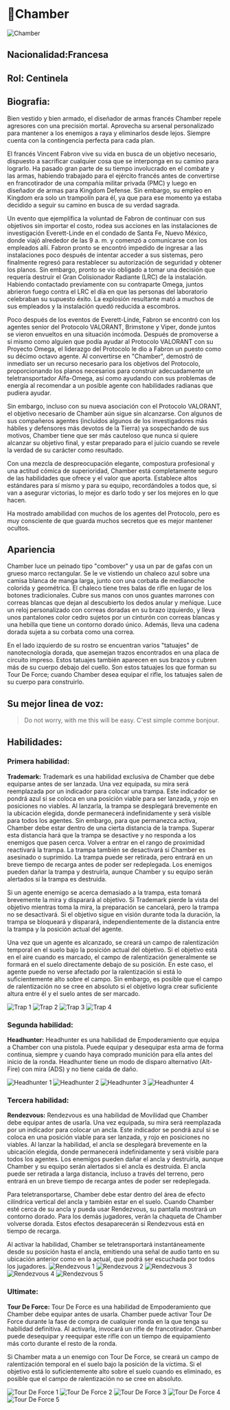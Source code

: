 # **🎇Chamber**

![Chamber](https://static.wikia.nocookie.net/valorant/images/0/09/Chamber_icon.png/revision/latest/scale-to-width-down/1000?cb=20230523180616)

## **Nacionalidad:Francesa**

## **Rol: Centinela**

## **Biografia:**

Bien vestido y bien armado, el diseñador de armas francés Chamber repele agresores con una precisión mortal. Aprovecha su arsenal personalizado para mantener a los enemigos a raya y eliminarlos desde lejos. Siempre cuenta con la contingencia perfecta para cada plan.

El francés Vincent Fabron vive su vida en busca de un objetivo necesario, dispuesto a sacrificar cualquier cosa que se interponga en su camino para lograrlo. Ha pasado gran parte de su tiempo involucrado en el combate y las armas, habiendo trabajado para el ejército francés antes de convertirse en francotirador de una compañía militar privada (PMC) y luego en diseñador de armas para Kingdom Defense. Sin embargo, su empleo en Kingdom era solo un trampolín para él, ya que para ese momento ya estaba decidido a seguir su camino en busca de su verdad sagrada.

Un evento que ejemplifica la voluntad de Fabron de continuar con sus objetivos sin importar el costo, rodea sus acciones en las instalaciones de investigación Everett-Linde en el condado de Santa Fe, Nuevo México, donde viajó alrededor de las 9 a. m. y comenzó a comunicarse con los empleados allí. Fabron pronto se encontró impedido de ingresar a las instalaciones poco después de intentar acceder a sus sistemas, pero finalmente regresó para restablecer su autorización de seguridad y obtener los planos. Sin embargo, pronto se vio obligado a tomar una decisión que requería destruir el Gran Colisionador Radiante (LRC) de la instalación. Habiendo contactado previamente con su contraparte Omega, juntos abrieron fuego contra el LRC el día en que las personas del laboratorio celebraban su supuesto éxito. La explosión resultante mató a muchos de sus empleados y la instalación quedó reducida a escombros.

Poco después de los eventos de Everett-Linde, Fabron se encontró con los agentes senior del Protocolo VALORANT, Brimstone y Viper, donde juntos se vieron envueltos en una situación incómoda. Después de promoverse a sí mismo como alguien que podía ayudar al Protocolo VALORANT con su Proyecto Omega, el liderazgo del Protocolo le dio a Fabron un puesto como su décimo octavo agente. Al convertirse en "Chamber", demostró de inmediato ser un recurso necesario para los objetivos del Protocolo, proporcionando los planos necesarios para construir adecuadamente un teletransportador Alfa-Omega, así como ayudando con sus problemas de energía al recomendar a un posible agente con habilidades radianas que pudiera ayudar.

Sin embargo, incluso con su nueva asociación con el Protocolo VALORANT, el objetivo necesario de Chamber aún sigue sin alcanzarse. Con algunos de sus compañeros agentes (incluidos algunos de los investigadores más hábiles y defensores más devotos de la Tierra) ya sospechando de sus motivos, Chamber tiene que ser más cauteloso que nunca si quiere alcanzar su objetivo final, y estar preparado para el juicio cuando se revele la verdad de su carácter como resultado.

Con una mezcla de despreocupación elegante, compostura profesional y una actitud cómica de superioridad, Chamber está completamente seguro de las habilidades que ofrece y el valor que aporta. Establece altos estándares para sí mismo y para su equipo, recordándoles a todos que, si van a asegurar victorias, lo mejor es darlo todo y ser los mejores en lo que hacen.

Ha mostrado amabilidad con muchos de los agentes del Protocolo, pero es muy consciente de que guarda muchos secretos que es mejor mantener ocultos.

## **Apariencia**

Chamber luce un peinado tipo "combover" y usa un par de gafas con un grueso marco rectangular. Se le ve vistiendo un chaleco azul sobre una camisa blanca de manga larga, junto con una corbata de medianoche colorida y geométrica. El chaleco tiene tres balas de rifle en lugar de los botones tradicionales. Cubre sus manos con unos guantes marrones con correas blancas que dejan al descubierto los dedos anular y meñique. Luce un reloj personalizado con correas doradas en su brazo izquierdo, y lleva unos pantalones color cedro sujetos por un cinturón con correas blancas y una hebilla que tiene un contorno dorado único. Además, lleva una cadena dorada sujeta a su corbata como una correa.

En el lado izquierdo de su rostro se encuentran varios "tatuajes" de nanotecnología dorada, que asemejan trazos encontrados en una placa de circuito impreso. Estos tatuajes también aparecen en sus brazos y cubren más de su cuerpo debajo del cuello. Son estos tatuajes los que forman su Tour De Force; cuando Chamber desea equipar el rifle, los tatuajes salen de su cuerpo para construirlo.

## **Su mejor linea de voz:**

> Do not worry, with me this will be easy. C'est simple comme bonjour.

## **Habilidades:**

### **Primera habilidad:**

**Trademark:**
Trademark es una habilidad exclusiva de Chamber que debe equiparse antes de ser lanzada. Una vez equipada, su mira será reemplazada por un indicador para colocar una trampa. Este indicador se pondrá azul si se coloca en una posición viable para ser lanzada, y rojo en posiciones no viables. Al lanzarla, la trampa se desplegará brevemente en la ubicación elegida, donde permanecerá indefinidamente y será visible para todos los agentes. Sin embargo, para que permanezca activa, Chamber debe estar dentro de una cierta distancia de la trampa. Superar esta distancia hará que la trampa se desactive y no responda a los enemigos que pasen cerca. Volver a entrar en el rango de proximidad reactivará la trampa. La trampa también se desactivará si Chamber es asesinado o suprimido. La trampa puede ser retirada, pero entrará en un breve tiempo de recarga antes de poder ser redeplegada. Los enemigos pueden dañar la trampa y destruirla, aunque Chamber y su equipo serán alertados si la trampa es destruida.

Si un agente enemigo se acerca demasiado a la trampa, esta tomará brevemente la mira y disparará al objetivo. Si Trademark pierde la vista del objetivo mientras toma la mira, la preparación se cancelará, pero la trampa no se desactivará. Si el objetivo sigue en visión durante toda la duración, la trampa se bloqueará y disparará, independientemente de la distancia entre la trampa y la posición actual del agente.

Una vez que un agente es alcanzado, se creará un campo de ralentización temporal en el suelo bajo la posición actual del objetivo. Si el objetivo está en el aire cuando es marcado, el campo de ralentización generalmente se formará en el suelo directamente debajo de su posición. En este caso, el agente puede no verse afectado por la ralentización si está lo suficientemente alto sobre el campo. Sin embargo, es posible que el campo de ralentización no se cree en absoluto si el objetivo logra crear suficiente altura entre él y el suelo antes de ser marcado.

![Trap 1](https://static.wikia.nocookie.net/valorant/images/c/c2/Trademark_Equip.png/revision/latest/scale-to-width-down/1000?cb=20230402083038)
![Trap 2](https://static.wikia.nocookie.net/valorant/images/1/1b/Trademark_Cast.png/revision/latest/scale-to-width-down/1000?cb=20230408140241)
![Trap 3](https://static.wikia.nocookie.net/valorant/images/5/52/Trademark_Activation.png/revision/latest/scale-to-width-down/1000?cb=20230402083037)
![Trap 4](https://static.wikia.nocookie.net/valorant/images/a/ae/Trademark_Triggered.png/revision/latest/scale-to-width-down/1000?cb=20230402083036)

### **Segunda habilidad:**

**Headhunter:**
Headhunter es una habilidad de Empoderamiento que equipa a Chamber con una pistola. Puede equipar y desequipar esta arma de forma continua, siempre y cuando haya comprado munición para ella antes del inicio de la ronda. Headhunter tiene un modo de disparo alternativo (Alt-Fire) con mira (ADS) y no tiene caída de daño.

![Headhunter 1 ](https://static.wikia.nocookie.net/valorant/images/f/f8/Headhunter_Equip.png/revision/latest/scale-to-width-down/1000?cb=20230402083034)
![Headhunter 2](https://static.wikia.nocookie.net/valorant/images/2/24/Headhunter_ADS.png/revision/latest/scale-to-width-down/1000?cb=20230402083032)
![Headhunter 3](https://static.wikia.nocookie.net/valorant/images/0/00/Headhunter_Primary_Fire.png/revision/latest/scale-to-width-down/1000?cb=20230408140236)
![Headhunter 4](https://static.wikia.nocookie.net/valorant/images/0/0c/Headhunter_ADS_Fire.png/revision/latest/scale-to-width-down/1000?cb=20230408140228)

### **Tercera habilidad:**

**Rendezvous:**
Rendezvous es una habilidad de Movilidad que Chamber debe equipar antes de usarla. Una vez equipada, su mira será reemplazada por un indicador para colocar un ancla. Este indicador se pondrá azul si se coloca en una posición viable para ser lanzada, y rojo en posiciones no viables. Al lanzar la habilidad, el ancla se desplegará brevemente en la ubicación elegida, donde permanecerá indefinidamente y será visible para todos los agentes. Los enemigos pueden dañar el ancla y destruirla, aunque Chamber y su equipo serán alertados si el ancla es destruida. El ancla puede ser retirada a larga distancia, incluso a través del terreno, pero entrará en un breve tiempo de recarga antes de poder ser redeplegada.

Para teletransportarse, Chamber debe estar dentro del área de efecto cilíndrica vertical del ancla y también estar en el suelo. Cuando Chamber esté cerca de su ancla y pueda usar Rendezvous, su pantalla mostrará un contorno dorado. Para los demás jugadores, verán la chaqueta de Chamber volverse dorada. Estos efectos desaparecerán si Rendezvous está en tiempo de recarga.

Al activar la habilidad, Chamber se teletransportará instantáneamente desde su posición hasta el ancla, emitiendo una señal de audio tanto en su ubicación anterior como en la actual, que podrá ser escuchada por todos los jugadores.
![Rendezvous 1](https://static.wikia.nocookie.net/valorant/images/6/62/Rendezvous_Equip.png/revision/latest/scale-to-width-down/1000?cb=20230402083030)
![Rendezvous 2](https://static.wikia.nocookie.net/valorant/images/e/e4/Rendezvous_Cast.png/revision/latest/scale-to-width-down/1000?cb=20230408140216)
![Rendezvous 3](https://static.wikia.nocookie.net/valorant/images/4/46/Rendezvous_Placement.png/revision/latest/scale-to-width-down/1000?cb=20230402083029)
![Rendezvous 4](https://static.wikia.nocookie.net/valorant/images/7/7e/Rendezvous_Activation.png/revision/latest/scale-to-width-down/1000?cb=20230604012341)
![Rendezvous 5](https://static.wikia.nocookie.net/valorant/images/3/34/Rendezvous_Recall.png/revision/latest/scale-to-width-down/1000?cb=20230604012340)

### **Ultimate:**

**Tour De Force:**
Tour De Force es una habilidad de Empoderamiento que Chamber debe equipar antes de usarla. Chamber puede activar Tour De Force durante la fase de compra de cualquier ronda en la que tenga su habilidad definitiva. Al activarla, invocará un rifle de francotirador. Chamber puede desequipar y reequipar este rifle con un tiempo de equipamiento más corto durante el resto de la ronda.

Si Chamber mata a un enemigo con Tour De Force, se creará un campo de ralentización temporal en el suelo bajo la posición de la víctima. Si el objetivo está lo suficientemente alto sobre el suelo cuando es eliminado, es posible que el campo de ralentización no se cree en absoluto.

![Tour De Force 1](https://static.wikia.nocookie.net/valorant/images/7/7d/Tour_De_Force_Summon.png/revision/latest/scale-to-width-down/1000?cb=20230402083027)
![Tour De Force 2](https://static.wikia.nocookie.net/valorant/images/0/0a/Tour_De_Force_Equip.png/revision/latest/scale-to-width-down/1000?cb=20230402083026)
![Tour De Force 3](https://static.wikia.nocookie.net/valorant/images/2/20/Tour_De_Force_ADS.png/revision/latest/scale-to-width-down/1000?cb=20230402083025)
![Tour De Force 4](https://static.wikia.nocookie.net/valorant/images/2/2d/Tour_De_Force_Fire.png/revision/latest/scale-to-width-down/1000?cb=20230408140218)
![Tour De Force 5](https://static.wikia.nocookie.net/valorant/images/d/d4/Tour_De_Force_Slow.png/revision/latest/scale-to-width-down/1000?cb=20230402083023)
